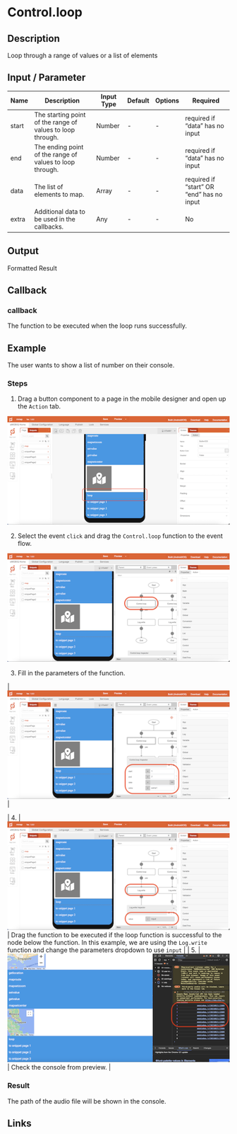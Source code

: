 # Control.loop

## Description

Loop through a range of values or a list of elements

## Input / Parameter

| Name | Description | Input Type | Default | Options | Required |
| ------ | ------ | ------ | ------ | ------ | ------ |
| start | The starting point of the range of values to loop through. | Number | - | - | required if “data” has no input |
| end | The ending point of the range of values to loop through. | Number | - | - | required if “data” has no input |
| data | The list of elements to map. | Array | - | - | required if “start” OR “end” has no input |
| extra | Additional data to be used in the callbacks. | Any | - | - | No | 

## Output

Formatted Result

## Callback

### callback

The function to be executed when the loop runs successfully.

## Example

The user wants to show a list of number on their console.

### Steps

1. Drag a button component to a page in the mobile designer and open up the `Action` tab.

![](./loop-step-1.png)

2. Select the event `click` and drag the `Control.loop` function to the event flow.

![](./loop-step-2.png)

3. Fill in the parameters of the function.

| ![](./loop-step-3.png) | 

| 4. | ![](./loop-step-4.png) | Drag the function to be executed if the loop function is successful to the node below the function. In this example, we are using the `Log.write` function and change the parameters dropdown to use `input` |
| 5. | ![](./loop-step-5.png) | Check the console from preview. |


<!-- Show the steps and share some screenshots.

1. .....

Format: ![]({image-path}) -->

### Result

The path of the audio file will be shown in the console.

<!-- Explain the output.

Format: ![]({image-path}) -->

## Links
